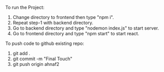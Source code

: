 To run the Project:
1) Change directory to frontend then type "npm i".
2) Repeat step-1 with backend directory.
3) Go to backend directory and type "nodemon index.js" to start server.
4) Go to frontend directory and type "npm start" to start react.

To push code to github existing repo:
1) git add .
2) git commit -m "Final Touch"
3) git push origin ahnaf2